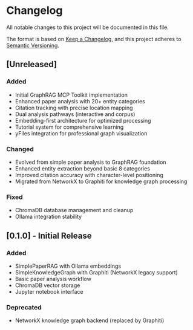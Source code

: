 # Changelog

All notable changes to this project will be documented in this file.

The format is based on [Keep a Changelog](https://keepachangelog.com/en/1.0.0/),
and this project adheres to [Semantic Versioning](https://semver.org/spec/v2.0.0.html).

## [Unreleased]

### Added
- Initial GraphRAG MCP Toolkit implementation
- Enhanced paper analysis with 20+ entity categories
- Citation tracking with precise location mapping
- Dual analysis pathways (interactive and corpus)
- Embedding-first architecture for optimized processing
- Tutorial system for comprehensive learning
- yFiles integration for professional graph visualization

### Changed
- Evolved from simple paper analysis to GraphRAG foundation
- Enhanced entity extraction beyond basic 8 categories
- Improved citation accuracy with character-level positioning
- Migrated from NetworkX to Graphiti for knowledge graph processing

### Fixed
- ChromaDB database management and cleanup
- Ollama integration stability

## [0.1.0] - Initial Release

### Added
- SimplePaperRAG with Ollama embeddings
- SimpleKnowledgeGraph with Graphiti (NetworkX legacy support)
- Basic paper analysis workflow
- ChromaDB vector storage
- Jupyter notebook interface

### Deprecated
- NetworkX knowledge graph backend (replaced by Graphiti)